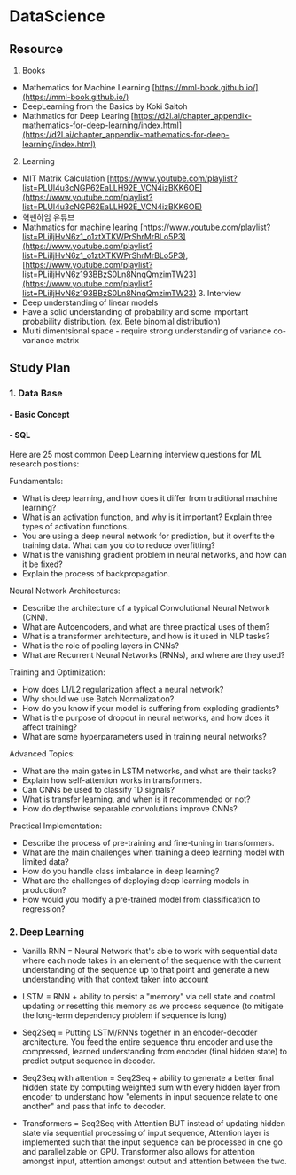 # DataScience

## Resource

1. Books
- Mathematics for Machine Learning [https://mml-book.github.io/](https://mml-book.github.io/)
- DeepLearning from the Basics by Koki Saitoh
- Mathmatics for Deep Learing [https://d2l.ai/chapter_appendix-mathematics-for-deep-learning/index.html](https://d2l.ai/chapter_appendix-mathematics-for-deep-learning/index.html)
2. Learning
- MIT Matrix Calculation [https://www.youtube.com/playlist?list=PLUl4u3cNGP62EaLLH92E_VCN4izBKK6OE](https://www.youtube.com/playlist?list=PLUl4u3cNGP62EaLLH92E_VCN4izBKK6OE)
- 혁팬하임 유튜브
- Mathmatics for machine learing [https://www.youtube.com/playlist?list=PLiiljHvN6z1_o1ztXTKWPrShrMrBLo5P3](https://www.youtube.com/playlist?list=PLiiljHvN6z1_o1ztXTKWPrShrMrBLo5P3), [https://www.youtube.com/playlist?list=PLiiljHvN6z193BBzS0Ln8NnqQmzimTW23](https://www.youtube.com/playlist?list=PLiiljHvN6z193BBzS0Ln8NnqQmzimTW23)
  3. Interview
- Deep understanding of linear models
- Have a solid understanding of probability and some important probability distribution. (ex. Bete binomial distribution)
- Multi dimentsional space - require strong understanding of variance co-variance matrix

  

## Study Plan

### 1. Data Base
#### - Basic Concept
#### - SQL

Here are 25 most common Deep Learning interview questions for ML research positions:

Fundamentals:
- What is deep learning, and how does it differ from traditional machine learning?
- What is an activation function, and why is it important? Explain three types of activation functions.
- You are using a deep neural network for prediction, but it overfits the training data. What can you do to reduce overfitting?
- What is the vanishing gradient problem in neural networks, and how can it be fixed?
- Explain the process of backpropagation.

Neural Network Architectures:
- Describe the architecture of a typical Convolutional Neural Network (CNN).
- What are Autoencoders, and what are three practical uses of them?
- What is a transformer architecture, and how is it used in NLP tasks?
- What is the role of pooling layers in CNNs?
- What are Recurrent Neural Networks (RNNs), and where are they used?

Training and Optimization:
- How does L1/L2 regularization affect a neural network?
- Why should we use Batch Normalization?
- How do you know if your model is suffering from exploding gradients?
- What is the purpose of dropout in neural networks, and how does it affect training?
- What are some hyperparameters used in training neural networks?

Advanced Topics:
- What are the main gates in LSTM networks, and what are their tasks?
- Explain how self-attention works in transformers.
- Can CNNs be used to classify 1D signals?
- What is transfer learning, and when is it recommended or not?
- How do depthwise separable convolutions improve CNNs?

Practical Implementation:
- Describe the process of pre-training and fine-tuning in transformers.
- What are the main challenges when training a deep learning model with limited data?
- How do you handle class imbalance in deep learning?
- What are the challenges of deploying deep learning models in production?
- How would you modify a pre-trained model from classification to regression?

### 2. Deep Learning

- Vanilla RNN = Neural Network that's able to work with sequential data where each node takes in an element of the sequence with the current understanding of the sequence up to that point and generate a new understanding with that context taken into account

- LSTM = RNN + ability to persist a "memory" via cell state and control updating or resetting this memory as we process sequence (to mitigate the long-term dependency problem if sequence is long)

- Seq2Seq = Putting LSTM/RNNs together in an encoder-decoder architecture. You feed the entire sequence thru encoder and use the compressed, learned understanding from encoder (final hidden state) to predict output sequence in decoder.

- Seq2Seq with attention = Seq2Seq + ability to generate a better final hidden state by computing weighted sum with every hidden layer from encoder to understand how "elements in input sequence relate to one another" and pass that info to decoder.

- Transformers = Seq2Seq with Attention BUT instead of updating hidden state via sequential processing of input sequence, Attention layer is implemented such that the input sequence can be processed in one go and parallelizable on GPU. Transformer also allows for attention amongst input, attention amongst output and attention between the two.
